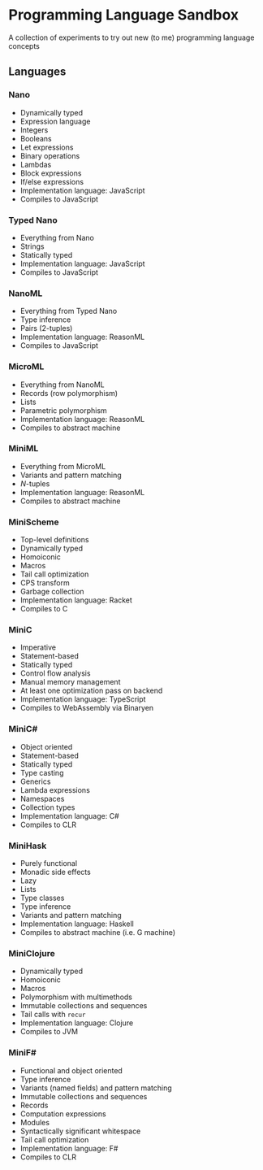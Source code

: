 # Programming Language Sandbox

A collection of experiments to try out new (to me) programming language concepts

## Languages

### Nano

- Dynamically typed
- Expression language
- Integers
- Booleans
- Let expressions
- Binary operations
- Lambdas
- Block expressions
- If/else expressions
- Implementation language: JavaScript
- Compiles to JavaScript

### Typed Nano

- Everything from Nano
- Strings
- Statically typed
- Implementation language: JavaScript
- Compiles to JavaScript

### NanoML

- Everything from Typed Nano
- Type inference
- Pairs (2-tuples)
- Implementation language: ReasonML
- Compiles to JavaScript

### MicroML

- Everything from NanoML
- Records (row polymorphism)
- Lists
- Parametric polymorphism
- Implementation language: ReasonML
- Compiles to abstract machine

### MiniML

- Everything from MicroML
- Variants and pattern matching
- _N_-tuples
- Implementation language: ReasonML
- Compiles to abstract machine

### MiniScheme

- Top-level definitions
- Dynamically typed
- Homoiconic
- Macros
- Tail call optimization
- CPS transform
- Garbage collection
- Implementation language: Racket
- Compiles to C

### MiniC

- Imperative
- Statement-based
- Statically typed
- Control flow analysis
- Manual memory management
- At least one optimization pass on backend
- Implementation language: TypeScript
- Compiles to WebAssembly via Binaryen

### MiniC#

- Object oriented
- Statement-based
- Statically typed
- Type casting
- Generics
- Lambda expressions
- Namespaces
- Collection types
- Implementation language: C#
- Compiles to CLR

### MiniHask

- Purely functional
- Monadic side effects
- Lazy
- Lists
- Type classes
- Type inference
- Variants and pattern matching
- Implementation language: Haskell
- Compiles to abstract machine (i.e. G machine)

### MiniClojure

- Dynamically typed
- Homoiconic
- Macros
- Polymorphism with multimethods
- Immutable collections and sequences
- Tail calls with `recur`
- Implementation language: Clojure
- Compiles to JVM

### MiniF#

- Functional and object oriented
- Type inference
- Variants (named fields) and pattern matching
- Immutable collections and sequences
- Records
- Computation expressions
- Modules
- Syntactically significant whitespace
- Tail call optimization
- Implementation language: F#
- Compiles to CLR
